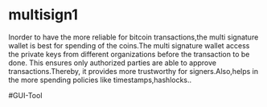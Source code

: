 # multisign1

Inorder to have the more reliable for bitcoin transactions,the multi signature wallet is best for spending of the coins.The multi signature wallet access the private keys from different organizations before the transaction to be done. This ensures only authorized parties are able to approve transactions.Thereby, it provides more trustworthy for signers.Also,helps in the more spending policies like timestamps,hashlocks.. 

#GUI-Tool
